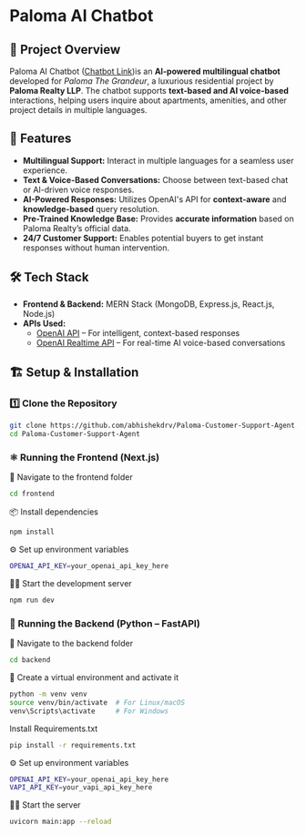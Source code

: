 # Paloma AI Chatbot  

## 📌 Project Overview  
Paloma AI Chatbot ([Chatbot Link](https://openai.com/))is an **AI-powered multilingual chatbot** developed for *Paloma The Grandeur*, a luxurious residential project by **Paloma Realty LLP**. The chatbot supports **text-based and AI voice-based** interactions, helping users inquire about apartments, amenities, and other project details in multiple languages.  

## 🚀 Features  
- **Multilingual Support:** Interact in multiple languages for a seamless user experience.  
- **Text & Voice-Based Conversations:** Choose between text-based chat or AI-driven voice responses.  
- **AI-Powered Responses:** Utilizes OpenAI's API for **context-aware** and **knowledge-based** query resolution.  
- **Pre-Trained Knowledge Base:** Provides **accurate information** based on Paloma Realty’s official data.  
- **24/7 Customer Support:** Enables potential buyers to get instant responses without human intervention.  

## 🛠 Tech Stack  
- **Frontend & Backend:** MERN Stack (MongoDB, Express.js, React.js, Node.js)  
- **APIs Used:**  
  - [OpenAI API](https://openai.com/) – For intelligent, context-based responses  
  - [OpenAI Realtime API](https://platform.openai.com/docs/guides/realtime) – For real-time AI voice-based conversations  

## 🏗 Setup & Installation  

### 1️⃣ Clone the Repository  
```bash
git clone https://github.com/abhishekdrv/Paloma-Customer-Support-Agent.git
cd Paloma-Customer-Support-Agent
```

### ⚛️ Running the Frontend (Next.js)

📁 Navigate to the frontend folder

```bash 
cd frontend
```

📦 Install dependencies

```bash 
npm install
```

⚙️ Set up environment variables

```bash
OPENAI_API_KEY=your_openai_api_key_here
```

🏃‍♂️ Start the development server

```bash
npm run dev
```

### 🐍 Running the Backend (Python – FastAPI)

📁 Navigate to the backend folder

```bash 
cd backend
```

🧪 Create a virtual environment and activate it

```bash
python -m venv venv
source venv/bin/activate  # For Linux/macOS
venv\Scripts\activate     # For Windows
```

Install Requirements.txt

```bash
pip install -r requirements.txt
```

⚙️ Set up environment variables

```bash
OPENAI_API_KEY=your_openai_api_key_here
VAPI_API_KEY=your_vapi_api_key_here
```

🏃‍♂️ Start the server

```bash
uvicorn main:app --reload
```
